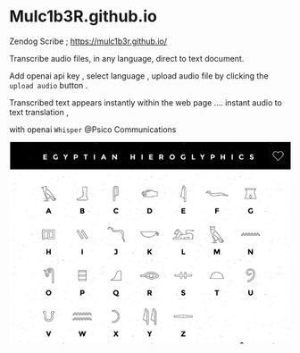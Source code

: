# Mulc1b3R.github.io

Zendog Scribe ; https://mulc1b3r.github.io/

Transcribe audio files, in any language, direct to text document.

Add openai api key , select language , upload audio file  by clicking the ```upload audio``` button . 

Transcribed text appears instantly within the web page .... instant audio to text translation ,

with openai  ```Whisper```    @Psico Communications

![egyptian-ancient](glyphs.png)  
